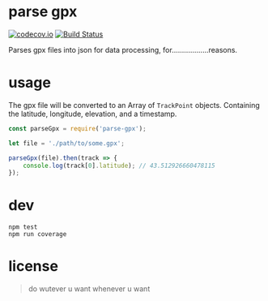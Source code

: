 # parse gpx

[![codecov.io](https://codecov.io/github/dmamills/parse-gpx/coverage.svg?branch=master)](https://codecov.io/github/dmamills/parse-gpx?branch=master) [![Build Status](https://secure.travis-ci.org/dmamills/parse-gpx.png)](http://travis-ci.org/dmamills/parse-gpx)

Parses gpx files into json for data processing, for..................reasons.

# usage

The gpx file will be converted to an Array of `TrackPoint` objects. Containing the latitude, longitude, elevation, and a timestamp.

```javascript
const parseGpx = require('parse-gpx');

let file = './path/to/some.gpx';

parseGpx(file).then(track => {
    console.log(track[0].latitude); // 43.512926660478115
});
```

# dev

```
npm test
npm run coverage
```

# license

> do wutever u want whenever u want
